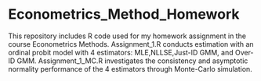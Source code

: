 # Econometrics_Method_Homework
This repository includes R code used for my homework assignment in the course Econometrics Methods. 
Assignment_1.R conducts estimation with an ordinal probit model with 4 estimators: MLE,NLLSE,Just-ID GMM, and Over-ID GMM.
Assignment_1_MC.R investigates the consistency and asymptotic normality performance of the 4 estimators through Monte-Carlo simulation.
